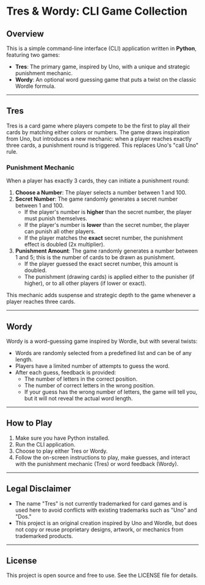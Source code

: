 # Tres & Wordy: CLI Game Collection

## Overview

This is a simple command-line interface (CLI) application written in **Python**, featuring two games:

- **Tres**: The primary game, inspired by Uno, with a unique and strategic punishment mechanic.
- **Wordy**: An optional word guessing game that puts a twist on the classic Wordle formula.

---

## Tres

Tres is a card game where players compete to be the first to play all their cards by matching either colors or numbers. The game draws inspiration from Uno, but introduces a new mechanic: when a player reaches exactly three cards, a punishment round is triggered. This replaces Uno's "call Uno" rule.

### Punishment Mechanic

When a player has exactly 3 cards, they can initiate a punishment round:

1. **Choose a Number**: The player selects a number between 1 and 100.
2. **Secret Number**: The game randomly generates a secret number between 1 and 100.
    - If the player's number is **higher** than the secret number, the player must punish themselves.
    - If the player's number is **lower** than the secret number, the player can punish all other players.
    - If the player matches the **exact** secret number, the punishment effect is doubled (2x multiplier).
3. **Punishment Amount**: The game randomly generates a number between 1 and 5; this is the number of cards to be drawn as punishment.
    - If the player guessed the exact secret number, this amount is doubled.
    - The punishment (drawing cards) is applied either to the punisher (if higher), or to all other players (if lower or exact).

This mechanic adds suspense and strategic depth to the game whenever a player reaches three cards.

---

## Wordy

Wordy is a word-guessing game inspired by Wordle, but with several twists:

- Words are randomly selected from a predefined list and can be of any length.
- Players have a limited number of attempts to guess the word.
- After each guess, feedback is provided:
    - The number of letters in the correct position.
    - The number of correct letters in the wrong position.
    - If your guess has the wrong number of letters, the game will tell you, but it will not reveal the actual word length.

---

## How to Play

1. Make sure you have Python installed.
2. Run the CLI application.
3. Choose to play either Tres or Wordy.
4. Follow the on-screen instructions to play, make guesses, and interact with the punishment mechanic (Tres) or word feedback (Wordy).

---

## Legal Disclaimer

- The name "Tres" is not currently trademarked for card games and is used here to avoid conflicts with existing trademarks such as "Uno" and "Dos."
- This project is an original creation inspired by Uno and Wordle, but does not copy or reuse proprietary designs, artwork, or mechanics from trademarked products.

---

## License

This project is open source and free to use. See the LICENSE file for details.

